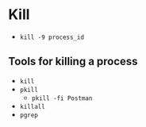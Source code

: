 # Kill

- `kill -9 process_id`

## Tools for killing a process
- `kill`
- `pkill`
  - `pkill -fi Postman`
- `killall`
- `pgrep`
